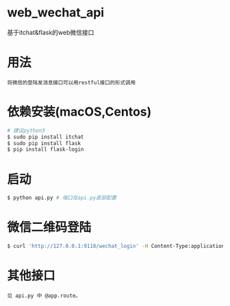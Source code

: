 # web_wechat_api
基于itchat&amp;flask的web微信接口

# 用法 
    将微信的登陆发消息接口可以用restful接口的形式调用

# 依赖安装(macOS,Centos)

```bash
# 建议python3
$ sudo pip install itchat
$ sudo pip install flask
$ pip install flask-login
```

# 启动
```bash
$ python api.py # 端口在api.py底部配置
```

# 微信二维码登陆
```bash
$ curl 'http://127.0.0.1:9118/wechat_login' -H Content-Type:application/json -v # 返回json {'success': 1, 'qr': "xxxx..." } 这里将二维码图片转为base64的字符,方便调用端显示。
```

# 其他接口
    见 api.py 中 @app.route。

